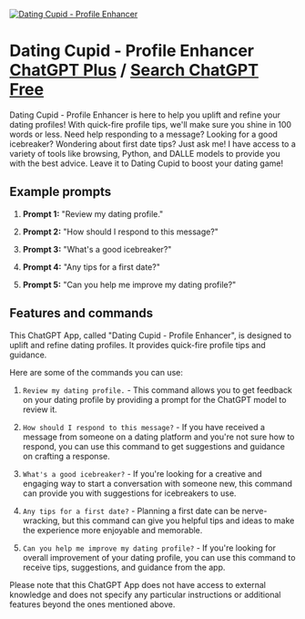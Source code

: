 
[![Dating Cupid - Profile Enhancer](https://files.oaiusercontent.com/file-jt23uVYf9mj0nS3Hhe1IhOGv?se=2123-10-16T06%3A45%3A05Z&sp=r&sv=2021-08-06&sr=b&rscc=max-age%3D31536000%2C%20immutable&rscd=attachment%3B%20filename%3D40c1642b-5327-4c33-a5d4-ff7404fe2f40.png&sig=BKDrGfPYtWTndGg5y06dcr9J5PgYBbdJI6E5KU9I3JM%3D)](https://chat.openai.com/g/g-qfNSIXsII-dating-cupid-profile-enhancer)

# Dating Cupid - Profile Enhancer [ChatGPT Plus](https://chat.openai.com/g/g-qfNSIXsII-dating-cupid-profile-enhancer) / [Search ChatGPT Free](https://gptcall.net/index.html#/?search=Dating%20Cupid%20-%20Profile%20Enhancer)

Dating Cupid - Profile Enhancer is here to help you uplift and refine your dating profiles! With quick-fire profile tips, we'll make sure you shine in 100 words or less. Need help responding to a message? Looking for a good icebreaker? Wondering about first date tips? Just ask me! I have access to a variety of tools like browsing, Python, and DALLE models to provide you with the best advice. Leave it to Dating Cupid to boost your dating game!

## Example prompts

1. **Prompt 1:** "Review my dating profile."

2. **Prompt 2:** "How should I respond to this message?"

3. **Prompt 3:** "What's a good icebreaker?"

4. **Prompt 4:** "Any tips for a first date?"

5. **Prompt 5:** "Can you help me improve my dating profile?"

## Features and commands

This ChatGPT App, called "Dating Cupid - Profile Enhancer", is designed to uplift and refine dating profiles. It provides quick-fire profile tips and guidance.

Here are some of the commands you can use:

1. `Review my dating profile.` - This command allows you to get feedback on your dating profile by providing a prompt for the ChatGPT model to review it.

2. `How should I respond to this message?` - If you have received a message from someone on a dating platform and you're not sure how to respond, you can use this command to get suggestions and guidance on crafting a response.

3. `What's a good icebreaker?` - If you're looking for a creative and engaging way to start a conversation with someone new, this command can provide you with suggestions for icebreakers to use.

4. `Any tips for a first date?` - Planning a first date can be nerve-wracking, but this command can give you helpful tips and ideas to make the experience more enjoyable and memorable.

5. `Can you help me improve my dating profile?` - If you're looking for overall improvement of your dating profile, you can use this command to receive tips, suggestions, and guidance from the app.

Please note that this ChatGPT App does not have access to external knowledge and does not specify any particular instructions or additional features beyond the ones mentioned above.


